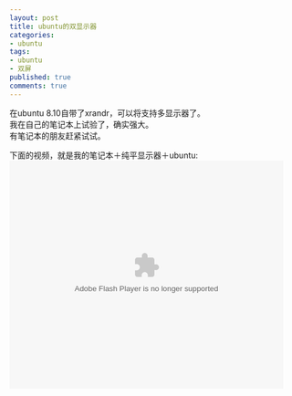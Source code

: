 ```yaml
---
layout: post
title: ubuntu的双显示器
categories:
- ubuntu
tags:
- ubuntu
- 双屏
published: true
comments: true
---
```

<p>在ubuntu 8.10自带了xrandr，可以将支持多显示器了。<br />
我在自己的笔记本上试验了，确实强大。<br />
有笔记本的朋友赶紧试试。</p>

<p>下面的视频，就是我的笔记本＋纯平显示器＋ubuntu:
<object classid="clsid:d27cdb6e-ae6d-11cf-96b8-444553540000" width="480" height="400" codebase="http://download.macromedia.com/pub/shockwave/cabs/flash/swflash.cab#version=6,0,40,0"><param name="align" value="middle" /><param name="src" value="http://player.youku.com/player.php/sid/XNTQwNDQwNzI=/v.swf" /><embed type="application/x-shockwave-flash" width="480" height="400" src="http://player.youku.com/player.php/sid/XNTQwNDQwNzI=/v.swf" align="middle"></embed></object></p>
